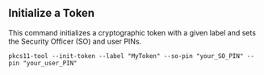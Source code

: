 

## Initialize a Token
This command initializes a cryptographic token with a given label and sets the Security Officer (SO) and user PINs.
```
pkcs11-tool --init-token --label "MyToken" --so-pin "your_SO_PIN" --pin "your_user_PIN"
```